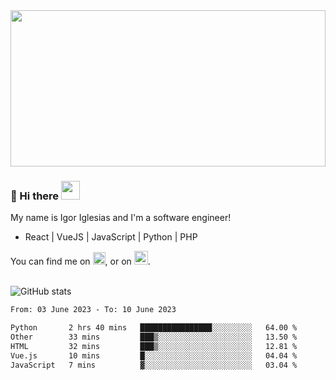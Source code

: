 <img src="https://c.tenor.com/KjVxfRrrncUAAAAd/matrix.gif" width="100%" height="250px">

### 🔭 Hi there <img src="https://raw.githubusercontent.com/MartinHeinz/MartinHeinz/master/wave.gif" width="30px">


My name is Igor Iglesias and I'm a software engineer!
<br>

<ul>
  <li> React | VueJS | JavaScript | Python | PHP </li>
</ul>
You can find me on <a href="https://twitter.com/IgorIglesias5"><img src="https://i.imgur.com/JLLlB5S.png" width="20px"></a>, or on <a href="https://www.linkedin.com/in/igor-iglesias-62478428/"><img src="https://i.imgur.com/PXyIkWx.png" width="22px"></a>.

<br>
<br>

![GitHub stats](https://github-readme-stats.vercel.app/api?username=igoiglesias&show_icons=true&count_private=true&theme=chartreuse-dark&hide_title=true)

<!--START_SECTION:waka-->

```txt
From: 03 June 2023 - To: 10 June 2023

Python       2 hrs 40 mins   ████████████████░░░░░░░░░   64.00 %
Other        33 mins         ███▒░░░░░░░░░░░░░░░░░░░░░   13.50 %
HTML         32 mins         ███▒░░░░░░░░░░░░░░░░░░░░░   12.81 %
Vue.js       10 mins         █░░░░░░░░░░░░░░░░░░░░░░░░   04.04 %
JavaScript   7 mins          ▓░░░░░░░░░░░░░░░░░░░░░░░░   03.04 %
```

<!--END_SECTION:waka-->
